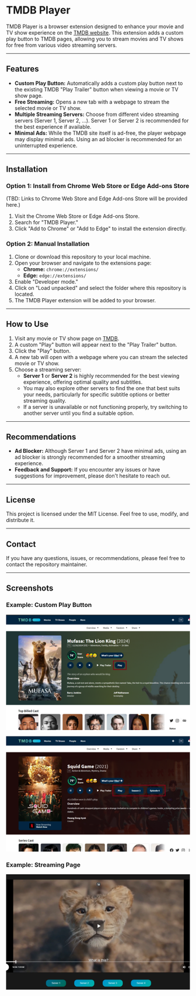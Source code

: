 # TMDB Player

TMDB Player is a browser extension designed to enhance your movie and TV show experience on the [TMDB website](https://www.themoviedb.org/). This extension adds a custom play button to TMDB pages, allowing you to stream movies and TV shows for free from various video streaming servers.

---

## Features

- **Custom Play Button:** Automatically adds a custom play button next to the existing TMDB "Play Trailer" button when viewing a movie or TV show page.
- **Free Streaming:** Opens a new tab with a webpage to stream the selected movie or TV show.
- **Multiple Streaming Servers:** Choose from different video streaming servers (Server 1, Server 2, ...). Server 1 or Server 2 is recommended for the best experience if available.
- **Minimal Ads:** While the TMDB site itself is ad-free, the player webpage may display minimal ads. Using an ad blocker is recommended for an uninterrupted experience.

---

## Installation

### Option 1: Install from Chrome Web Store or Edge Add-ons Store
(TBD: Links to Chrome Web Store and Edge Add-ons Store will be provided here.)

1. Visit the Chrome Web Store or Edge Add-ons Store.
2. Search for "TMDB Player."
3. Click "Add to Chrome" or "Add to Edge" to install the extension directly.

### Option 2: Manual Installation

1. Clone or download this repository to your local machine.
2. Open your browser and navigate to the extensions page:
   - **Chrome:** `chrome://extensions/`
   - **Edge:** `edge://extensions/`
3. Enable "Developer mode."
4. Click on "Load unpacked" and select the folder where this repository is located.
5. The TMDB Player extension will be added to your browser.


---

## How to Use

1. Visit any movie or TV show page on [TMDB](https://www.themoviedb.org/).
2. A custom "Play" button will appear next to the "Play Trailer" button.
3. Click the "Play" button.
4. A new tab will open with a webpage where you can stream the selected movie or TV show.
5. Choose a streaming server:
   - **Server 1** or **Server 2** is highly recommended for the best viewing experience, offering optimal quality and subtitles.
   - You may also explore other servers to find the one that best suits your needs, particularly for specific subtitle options or better streaming quality.
   - If a server is unavailable or not functioning properly, try switching to another server until you find a suitable option.

---

## Recommendations

- **Ad Blocker:** Although Server 1 and Server 2 have minimal ads, using an ad blocker is strongly recommended for a smoother streaming experience.
- **Feedback and Support:** If you encounter any issues or have suggestions for improvement, please don't hesitate to reach out.

---

## License

This project is licensed under the MIT License. Feel free to use, modify, and distribute it.

---

## Contact

If you have any questions, issues, or recommendations, please feel free to contact the repository maintainer.

---

## Screenshots

### Example: Custom Play Button

![Custom Play Button](assets/screenshots/movieButton.png)

![Custom Play Button Next to Trailer](assets/screenshots/tvShowButton.png)

### Example: Streaming Page
![Streaming Servers](assets/screenshots/player.png)
